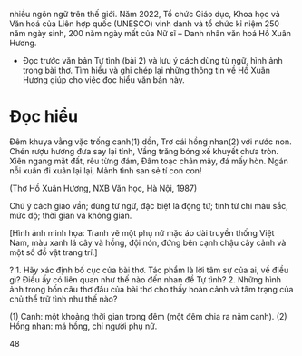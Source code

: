 nhiều ngôn ngữ trên thế giới. Năm 2022, Tổ chức Giáo dục, Khoa học và Văn hoá của Liên hợp quốc (UNESCO) vinh danh và tổ chức kỉ niệm 250 năm ngày sinh, 200 năm ngày mất của Nữ sĩ – Danh nhân văn hoá Hồ Xuân Hương.

- Đọc trước văn bản Tự tình (bài 2) và lưu ý cách dùng từ ngữ, hình ảnh trong bài thơ. Tìm hiểu và ghi chép lại những thông tin về Hồ Xuân Hương giúp cho việc đọc hiểu văn bản này.

# Đọc hiểu

Đêm khuya vằng vặc trống canh(1) dồn,
Trơ cái hồng nhan(2) với nước non.
Chén rượu hương đưa say lại tỉnh,
Vầng trăng bóng xế khuyết chưa tròn.
Xiên ngang mặt đất, rêu từng đám,
Đâm toạc chân mây, đá mấy hòn.
Ngán nỗi xuân đi xuân lại lại,
Mảnh tình san sẻ tí con con!

(Thơ Hồ Xuân Hương, NXB Văn học, Hà Nội, 1987)

Chú ý cách giao vần; dùng từ ngữ, đặc biệt là động từ; tính từ chỉ màu sắc, mức độ; thời gian và không gian.

[Hình ảnh minh họa: Tranh vẽ một phụ nữ mặc áo dài truyền thống Việt Nam, màu xanh lá cây và hồng, đội nón, đứng bên cạnh chậu cây cảnh và một số đồ vật trang trí.]

? 1. Hãy xác định bố cục của bài thơ. Tác phẩm là lời tâm sự của ai, về điều gì? Điều ấy có liên quan như thế nào đến nhan đề Tự tình?
2. Những hình ảnh trong bốn câu thơ đầu của bài thơ cho thấy hoàn cảnh và tâm trạng của chủ thể trữ tình như thế nào?

(1) Canh: một khoảng thời gian trong đêm (một đêm chia ra năm canh).
(2) Hồng nhan: má hồng, chỉ người phụ nữ.

48